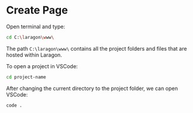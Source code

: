 # Create Page

Open terminal and type:

``` bash
cd C:\laragon\www\
```
The path <code>C:\\laragon\\www\\</code> contains all the project folders and files that are hosted within Laragon.

To open a project in VSCode:
``` bash
cd project-name
```
After changing the current directory to the project folder, we can open VSCode:
``` bash
code .
```
